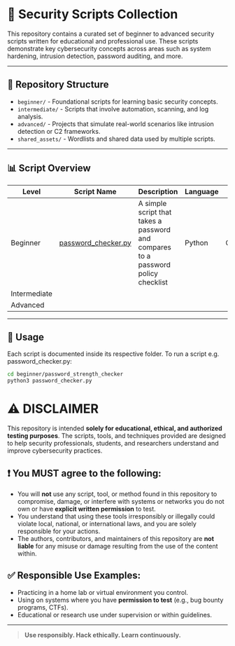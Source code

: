 # 🔐 Security Scripts Collection

This repository contains a curated set of beginner to advanced security scripts written for educational and professional use. These scripts demonstrate key cybersecurity concepts across areas such as system hardening, intrusion detection, password auditing, and more.

---

## 📂 Repository Structure

- `beginner/` - Foundational scripts for learning basic security concepts.
- `intermediate/` - Scripts that involve automation, scanning, and log analysis.
- `advanced/` - Projects that simulate real-world scenarios like intrusion detection or C2 frameworks.
- `shared_assets/` - Wordlists and shared data used by multiple scripts.

---

## 📊 Script Overview

| Level       | Script Name                | Description                       | Language | Status |
|-------------|----------------------------|-----------------------------------|----------|--------|
| Beginner    | [password_checker.py](beginner/password_strength_checker/)| A simple script that takes a password and compares to a password policy checklist|Python|Complete|
| Intermediate|                            |                                   |          |        |
| Advanced    |                            |                                   |          |        |

---

## 📌 Usage

Each script is documented inside its respective folder. To run a script e.g. password_checker.py:

```bash
cd beginner/password_strength_checker
python3 password_checker.py
```
# ⚠️ DISCLAIMER

This repository is intended **solely for educational, ethical, and authorized testing purposes**. The scripts, tools, and techniques provided are designed to help security professionals, students, and researchers understand and improve cybersecurity practices.

## ❗ You MUST agree to the following:

- You will **not** use any script, tool, or method found in this repository to compromise, damage, or interfere with systems or networks you do not own or have **explicit written permission** to test.
- You understand that using these tools irresponsibly or illegally could violate local, national, or international laws, and you are solely responsible for your actions.
- The authors, contributors, and maintainers of this repository are **not liable** for any misuse or damage resulting from the use of the content within.

## ✅ Responsible Use Examples:

- Practicing in a home lab or virtual environment you control.
- Using on systems where you have **permission to test** (e.g., bug bounty programs, CTFs).
- Educational or research use under supervision or within guidelines.

---

> **Use responsibly. Hack ethically. Learn continuously.**

